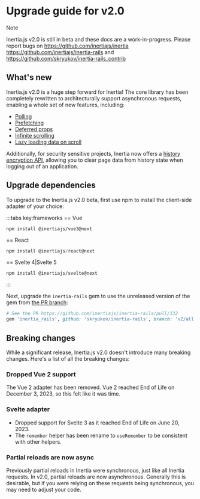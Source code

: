 # Upgrade guide for v2.0

> [!NOTE]
> Inertia.js v2.0 is still in beta and these docs are a work-in-progress. Please report bugs on
> https://github.com/inertiajs/inertia https://github.com/inertiajs/inertia-rails and https://github.com/skryukov/inertia-rails_contrib

## What's new

Inertia.js v2.0 is a huge step forward for Inertia! The core library has been completely rewritten to architecturally support asynchronous requests, enabling a whole set of new features, including:

- [Polling](/guide/polling)
- [Prefetching](/guide/prefetching)
- [Deferred props](/guide/deferred-props)
- [Infinite scrolling](/guide/merging-props)
- [Lazy loading data on scroll](/guide/load-when-visible)

Additionally, for security sensitive projects, Inertia now offers a [history encryption API](/guide/history-encryption), allowing you to clear page data from history state when logging out of an application.

## Upgrade dependencies

To upgrade to the Inertia.js v2.0 beta, first use npm to install the client-side adapter of your choice:

:::tabs key:frameworks
== Vue

```vue
npm install @inertiajs/vue3@next
```

== React

```jsx
npm install @inertiajs/react@next
```

== Svelte 4|Svelte 5

```svelte
npm install @inertiajs/svelte@next
```

:::

Next, upgrade the `inertia-rails` gem to use the unreleased version of the gem from [the PR branch](https://github.com/inertiajs/inertia-rails/pull/132):

```ruby
# See the PR https://github.com/inertiajs/inertia-rails/pull/132
gem 'inertia_rails', github: 'skryukov/inertia-rails', branch: 'v2/all'
```

## Breaking changes

While a significant release, Inertia.js v2.0 doesn't introduce many breaking changes. Here's a list of all the breaking changes:

### Dropped Vue 2 support

The Vue 2 adapter has been removed. Vue 2 reached End of Life on December 3, 2023, so this felt like it was time.

### Svelte adapter

- Dropped support for Svelte 3 as it reached End of Life on June 20, 2023.
- The `remember` helper has been rename to `useRemember` to be consistent with other helpers.

### Partial reloads are now async

Previously partial reloads in Inertia were synchronous, just like all Inertia requests. In v2.0, partial reloads are now asynchronous. Generally this is desirable, but if you were relying on these requests being synchronous, you may need to adjust your code.
